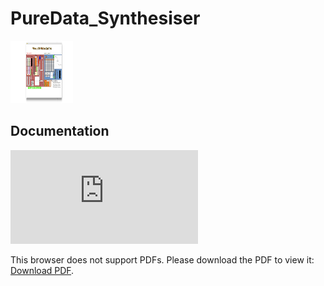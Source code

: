 # PureData_Synthesiser

<img src="/Pure Data Synthesiser GUI.jpg" alt="Pure Data Synthesiser GUI" style="height: 100px; width:100px;"/>

Documentation
---------

<object data="https://github.com/Oli-C/PureData_Synthesiser/raw/main/Sound%20Synthesis%20Project%20Report.pdf" type="application/pdf" width="700px" height="700px">
    <embed src="https://github.com/Oli-C/PureData_Synthesiser/raw/main/Sound%20Synthesis%20Project%20Report.pdf">
        <p>This browser does not support PDFs. Please download the PDF to view it: <a href="https://github.com/Oli-C/PureData_Synthesiser/raw/main/Sound%20Synthesis%20Project%20Report.pdf">Download PDF</a>.</p>
    </embed>
</object>
